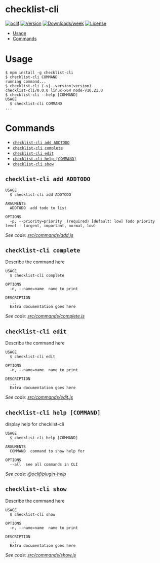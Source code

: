 checklist-cli
=============



[![oclif](https://img.shields.io/badge/cli-oclif-brightgreen.svg)](https://oclif.io)
[![Version](https://img.shields.io/npm/v/checklist-cli.svg)](https://npmjs.org/package/checklist-cli)
[![Downloads/week](https://img.shields.io/npm/dw/checklist-cli.svg)](https://npmjs.org/package/checklist-cli)
[![License](https://img.shields.io/npm/l/checklist-cli.svg)](https://github.com/KerrickC/checklist-cli/blob/master/package.json)

<!-- toc -->
* [Usage](#usage)
* [Commands](#commands)
<!-- tocstop -->
# Usage
<!-- usage -->
```sh-session
$ npm install -g checklist-cli
$ checklist-cli COMMAND
running command...
$ checklist-cli (-v|--version|version)
checklist-cli/0.0.0 linux-x64 node-v10.21.0
$ checklist-cli --help [COMMAND]
USAGE
  $ checklist-cli COMMAND
...
```
<!-- usagestop -->
# Commands
<!-- commands -->
* [`checklist-cli add ADDTODO`](#checklist-cli-add-addtodo)
* [`checklist-cli complete`](#checklist-cli-complete)
* [`checklist-cli edit`](#checklist-cli-edit)
* [`checklist-cli help [COMMAND]`](#checklist-cli-help-command)
* [`checklist-cli show`](#checklist-cli-show)

## `checklist-cli add ADDTODO`

```
USAGE
  $ checklist-cli add ADDTODO

ARGUMENTS
  ADDTODO  add todo to list

OPTIONS
  -p, --priority=priority  (required) [default: low] Todo priority level - (urgent, important, normal, low)
```

_See code: [src/commands/add.js](https://github.com/KerrickC/checklist-cli/blob/v0.0.0/src/commands/add.js)_

## `checklist-cli complete`

Describe the command here

```
USAGE
  $ checklist-cli complete

OPTIONS
  -n, --name=name  name to print

DESCRIPTION
  ...
  Extra documentation goes here
```

_See code: [src/commands/complete.js](https://github.com/KerrickC/checklist-cli/blob/v0.0.0/src/commands/complete.js)_

## `checklist-cli edit`

Describe the command here

```
USAGE
  $ checklist-cli edit

OPTIONS
  -n, --name=name  name to print

DESCRIPTION
  ...
  Extra documentation goes here
```

_See code: [src/commands/edit.js](https://github.com/KerrickC/checklist-cli/blob/v0.0.0/src/commands/edit.js)_

## `checklist-cli help [COMMAND]`

display help for checklist-cli

```
USAGE
  $ checklist-cli help [COMMAND]

ARGUMENTS
  COMMAND  command to show help for

OPTIONS
  --all  see all commands in CLI
```

_See code: [@oclif/plugin-help](https://github.com/oclif/plugin-help/blob/v3.1.0/src/commands/help.ts)_

## `checklist-cli show`

Describe the command here

```
USAGE
  $ checklist-cli show

OPTIONS
  -n, --name=name  name to print

DESCRIPTION
  ...
  Extra documentation goes here
```

_See code: [src/commands/show.js](https://github.com/KerrickC/checklist-cli/blob/v0.0.0/src/commands/show.js)_
<!-- commandsstop -->

